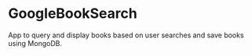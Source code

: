 # GoogleBookSearch
App to query and display books based on user searches and save books using MongoDB.
